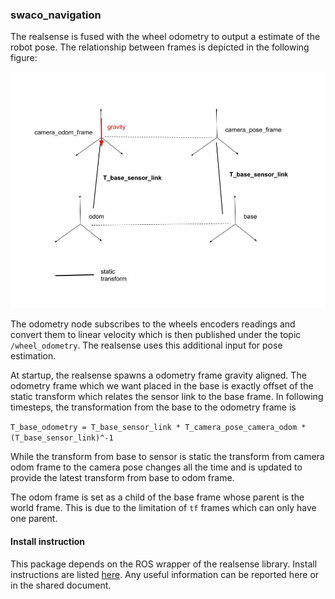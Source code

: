 ### swaco_navigation

The realsense is fused with the wheel odometry to output a estimate of the robot pose. 
The relationship between frames is depicted in the following figure:

![Scheme](doc/swaco_odom_frames.jpg)

The odometry node subscribes to the wheels encoders readings and convert them to linear velocity which is then published
under the topic `/wheel_odometry`. The realsense uses this additional input for pose estimation.

At startup, the realsense spawns a odometry frame gravity aligned. The odometry frame which we want placed in the base is exactly offset of the static transform which relates the sensor link to the base frame. In following timesteps, the transformation from the base to the odometry frame is

`T_base_odometry = T_base_sensor_link * T_camera_pose_camera_odom * (T_base_sensor_link)^-1 `

While the transform from base to sensor is static the transform from camera odom frame to the camera pose changes all the time and is updated to provide the latest transform from base to odom frame. 

The odom frame is set as a child of the base frame whose parent is the world frame. This is due to the limitation of `tf` frames which can only have one parent. 

#### Install instruction 

This package depends on the ROS wrapper of the realsense library. Install instructions are listed [here](https://drive.google.com/open?id=1-0x7pmFmAMyVSVDG87jovSSKIr_pWbtzQVOuu9rZfpo). Any useful information can be reported here or in the shared document. 